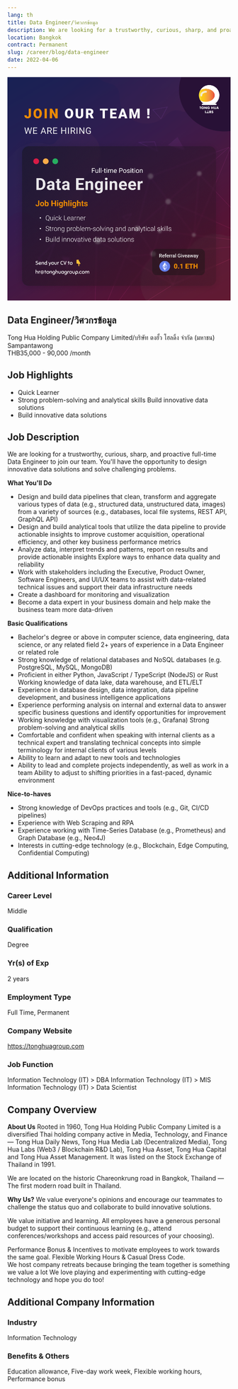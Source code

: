 ```yaml
---
lang: th
title: Data Engineer/วิศวกรข้อมูล
description: We are looking for a trustworthy, curious, sharp, and proactive full-time Data Engineer to join our team. You'll have the opportunity to design innovative data solutions and solve challenging problems.
location: Bangkok
contract: Permanent
slug: /career/blog/data-engineer
date: 2022-04-06
---
```


![Data Engineer/วิศวกรข้อมูล](/images/senior_data_engineer.png)

## Data Engineer/วิศวกรข้อมูล

Tong Hua Holding Public Company Limited/บริษัท ตงฮั้ว โฮลดิ้ง จำกัด (มหาชน) Sampantawong  
THB35,000 - 90,000 /month  

## Job Highlights

- Quick Learner  
- Strong problem-solving and analytical skills Build innovative data solutions
- Build innovative data solutions

## Job Description

We are looking for a trustworthy, curious, sharp, and proactive full-time Data Engineer to join our team. You'll have the opportunity to design innovative data solutions and solve challenging problems.

**What You'll Do**

- Design and build data pipelines that clean, transform and aggregate various types of data (e.g., structured data, unstructured data, images) from a variety of sources (e.g., databases, local file systems, REST API, GraphQL API)
- Design and build analytical tools that utilize the data pipeline to provide actionable insights to improve customer acquisition, operational efficiency, and other key business performance metrics
- Analyze data, interpret trends and patterns, report on results and provide actionable insights Explore ways to enhance data quality and reliability
- Work with stakeholders including the Executive, Product Owner, Software Engineers, and UI/UX teams to assist with data-related technical issues and support their data infrastructure needs
- Create a dashboard for monitoring and visualization  
- Become a data expert in your business domain and help make the business team more data-driven

**Basic Qualifications**

- Bachelor's degree or above in computer science, data engineering, data science, or any related field 2+ years of experience in a Data Engineer or related role
- Strong knowledge of relational databases and NoSQL databases (e.g. PostgreSQL, MySQL, MongoDB)
- Proficient in either Python, JavaScript / TypeScript (NodeJS) or Rust Working knowledge of data lake, data warehouse, and ETL/ELT
- Experience in database design, data integration, data pipeline development, and business intelligence applications
- Experience performing analysis on internal and external data to answer specific business questions and identify opportunities for improvement
- Working knowledge with visualization tools (e.g., Grafana) Strong problem-solving and analytical skills
- Comfortable and confident when speaking with internal clients as a technical expert and translating technical concepts into simple terminology for internal clients of various levels
- Ability to learn and adapt to new tools and technologies  
- Ability to lead and complete projects independently, as well as work in a team Ability to adjust to shifting priorities in a fast-paced, dynamic environment

**Nice-to-haves**

- Strong knowledge of DevOps practices and tools (e.g., Git, CI/CD pipelines)  
- Experience with Web Scraping and RPA  
- Experience working with Time-Series Database (e.g., Prometheus) and Graph Database (e.g., Neo4J)
- Interests in cutting-edge technology (e.g., Blockchain, Edge Computing, Confidential Computing)

## Additional Information

### Career Level

Middle

### Qualification

Degree

### Yr(s) of Exp

2 years

### Employment Type

Full Time, Permanent

### Company Website
<https://tonghuagroup.com>

### Job Function  

Information Technology (IT) > DBA
Information Technology (IT) > MIS
Information Technology (IT) > Data Scientist

## Company Overview

**About Us**
Rooted in 1960, Tong Hua Holding Public Company Limited is a diversified Thai holding company active in Media, Technology, and Finance — Tong Hua Daily News, Tong Hua Media Lab (Decentralized Media), Tong Hua Labs (Web3 / Blockchain R&D Lab), Tong Hua Asset, Tong Hua Capital and Tong Hua Asset Management. It was listed on the Stock Exchange of Thailand in 1991.

We are located on the historic Chareonkrung road in Bangkok, Thailand — The first modern road built in Thailand.

**Why Us?**
We value everyone's opinions and encourage our teammates to challenge the status quo and collaborate to build innovative solutions.

We value initiative and learning. All employees have a generous personal budget to support their continuous learning (e.g., attend conferences/workshops and access paid resources of your choosing).

Performance Bonus & Incentives to motivate employees to work towards the same goal. Flexible Working Hours & Casual Dress Code.  
We host company retreats because bringing the team together is something we value a lot We love playing and experimenting with cutting-edge technology and hope you do too!

## Additional Company Information

### Industry

Information Technology

### Benefits & Others  

Education allowance, Five-day work week, Flexible working hours, Performance bonus
